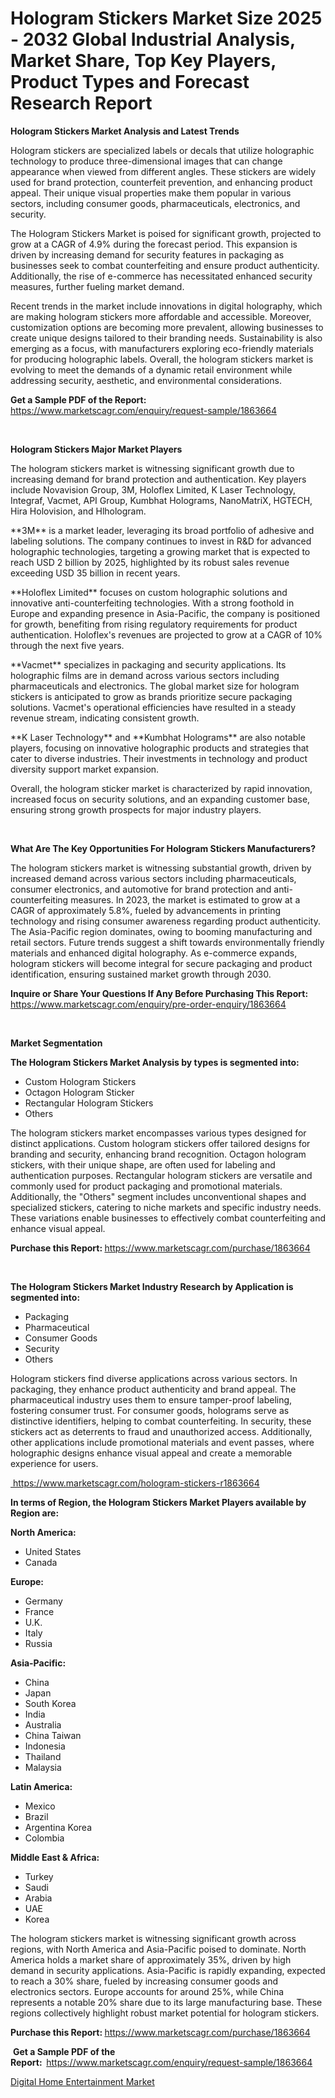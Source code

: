 <p><h1>Hologram Stickers Market Size 2025 - 2032 Global Industrial Analysis, Market Share, Top Key Players, Product Types and Forecast Research Report</h1></p><p><strong>Hologram Stickers Market Analysis and Latest Trends</strong></p>
<p><p>Hologram stickers are specialized labels or decals that utilize holographic technology to produce three-dimensional images that can change appearance when viewed from different angles. These stickers are widely used for brand protection, counterfeit prevention, and enhancing product appeal. Their unique visual properties make them popular in various sectors, including consumer goods, pharmaceuticals, electronics, and security.</p><p>The Hologram Stickers Market is poised for significant growth, projected to grow at a CAGR of 4.9% during the forecast period. This expansion is driven by increasing demand for security features in packaging as businesses seek to combat counterfeiting and ensure product authenticity. Additionally, the rise of e-commerce has necessitated enhanced security measures, further fueling market demand.</p><p>Recent trends in the market include innovations in digital holography, which are making hologram stickers more affordable and accessible. Moreover, customization options are becoming more prevalent, allowing businesses to create unique designs tailored to their branding needs. Sustainability is also emerging as a focus, with manufacturers exploring eco-friendly materials for producing holographic labels. Overall, the hologram stickers market is evolving to meet the demands of a dynamic retail environment while addressing security, aesthetic, and environmental considerations.</p></p>
<p><strong>Get a Sample PDF of the Report:&nbsp;</strong> <a href="https://www.marketscagr.com/enquiry/request-sample/1863664?utm_campaign=2113&utm_medium=2&utm_source=Github&utm_content=ia&utm_term=07022025&utm_id=hologram-stickers">https://www.marketscagr.com/enquiry/request-sample/1863664</a></p>
<p>&nbsp;</p>
<p><strong>Hologram Stickers Major Market Players</strong></p>
<p><p>The hologram stickers market is witnessing significant growth due to increasing demand for brand protection and authentication. Key players include Novavision Group, 3M, Holoflex Limited, K Laser Technology, Integraf, Vacmet, API Group, Kumbhat Holograms, NanoMatriX, HGTECH, Hira Holovision, and Hlhologram.</p><p>**3M** is a market leader, leveraging its broad portfolio of adhesive and labeling solutions. The company continues to invest in R&D for advanced holographic technologies, targeting a growing market that is expected to reach USD 2 billion by 2025, highlighted by its robust sales revenue exceeding USD 35 billion in recent years.</p><p>**Holoflex Limited** focuses on custom holographic solutions and innovative anti-counterfeiting technologies. With a strong foothold in Europe and expanding presence in Asia-Pacific, the company is positioned for growth, benefiting from rising regulatory requirements for product authentication. Holoflex's revenues are projected to grow at a CAGR of 10% through the next five years.</p><p>**Vacmet** specializes in packaging and security applications. Its holographic films are in demand across various sectors including pharmaceuticals and electronics. The global market size for hologram stickers is anticipated to grow as brands prioritize secure packaging solutions. Vacmet's operational efficiencies have resulted in a steady revenue stream, indicating consistent growth.</p><p>**K Laser Technology** and **Kumbhat Holograms** are also notable players, focusing on innovative holographic products and strategies that cater to diverse industries. Their investments in technology and product diversity support market expansion.</p><p>Overall, the hologram sticker market is characterized by rapid innovation, increased focus on security solutions, and an expanding customer base, ensuring strong growth prospects for major industry players.</p></p>
<p>&nbsp;</p>
<p><strong>What Are The Key Opportunities For Hologram Stickers Manufacturers?</strong></p>
<p><p>The hologram stickers market is witnessing substantial growth, driven by increased demand across various sectors including pharmaceuticals, consumer electronics, and automotive for brand protection and anti-counterfeiting measures. In 2023, the market is estimated to grow at a CAGR of approximately 5.8%, fueled by advancements in printing technology and rising consumer awareness regarding product authenticity. The Asia-Pacific region dominates, owing to booming manufacturing and retail sectors. Future trends suggest a shift towards environmentally friendly materials and enhanced digital holography. As e-commerce expands, hologram stickers will become integral for secure packaging and product identification, ensuring sustained market growth through 2030.</p></p>
<p><strong>Inquire or Share Your Questions If Any Before Purchasing This Report:</strong> <a href="https://www.marketscagr.com/enquiry/pre-order-enquiry/1863664?utm_campaign=2113&utm_medium=2&utm_source=Github&utm_content=ia&utm_term=07022025&utm_id=hologram-stickers">https://www.marketscagr.com/enquiry/pre-order-enquiry/1863664</a></p>
<p>&nbsp;</p>
<p><strong>Market Segmentation</strong></p>
<p><strong>The Hologram Stickers Market Analysis by types is segmented into:</strong></p>
<p><ul><li>Custom Hologram Stickers</li><li>Octagon Hologram Sticker</li><li>Rectangular Hologram Stickers</li><li>Others</li></ul></p>
<p><p>The hologram stickers market encompasses various types designed for distinct applications. Custom hologram stickers offer tailored designs for branding and security, enhancing brand recognition. Octagon hologram stickers, with their unique shape, are often used for labeling and authentication purposes. Rectangular hologram stickers are versatile and commonly used for product packaging and promotional materials. Additionally, the "Others" segment includes unconventional shapes and specialized stickers, catering to niche markets and specific industry needs. These variations enable businesses to effectively combat counterfeiting and enhance visual appeal.</p></p>
<p><strong>Purchase this Report:&nbsp;</strong><a href="https://www.marketscagr.com/purchase/1863664?utm_campaign=2113&utm_medium=2&utm_source=Github&utm_content=ia&utm_term=07022025&utm_id=hologram-stickers">https://www.marketscagr.com/purchase/1863664</a></p>
<p>&nbsp;</p>
<p><strong>The Hologram Stickers Market Industry Research by Application is segmented into:</strong></p>
<p><ul><li>Packaging</li><li>Pharmaceutical</li><li>Consumer Goods</li><li>Security</li><li>Others</li></ul></p>
<p><p>Hologram stickers find diverse applications across various sectors. In packaging, they enhance product authenticity and brand appeal. The pharmaceutical industry uses them to ensure tamper-proof labeling, fostering consumer trust. For consumer goods, holograms serve as distinctive identifiers, helping to combat counterfeiting. In security, these stickers act as deterrents to fraud and unauthorized access. Additionally, other applications include promotional materials and event passes, where holographic designs enhance visual appeal and create a memorable experience for users.</p></p>
<p><a href="https://www.marketscagr.com/hologram-stickers-r1863664?utm_campaign=2113&utm_medium=2&utm_source=Github&utm_content=ia&utm_term=07022025&utm_id=hologram-stickers">&nbsp;https://www.marketscagr.com/hologram-stickers-r1863664</a></p>
<p><strong>In terms of Region, the Hologram Stickers Market Players available by Region are:</strong></p>
<p>
    <p> <strong> North America: </strong>
        <ul>
            <li>United States</li>
            <li>Canada</li>
        </ul>
        </p> 
    <p> <strong> Europe: </strong>
        <ul>
            <li>Germany</li>
            <li>France</li>
            <li>U.K.</li>
            <li>Italy</li>
            <li>Russia</li>
        </ul>
        </p> 
    <p> <strong> Asia-Pacific: </strong>
        <ul>
            <li>China</li>
            <li>Japan</li>
            <li>South Korea</li>
            <li>India</li>
            <li>Australia</li>
            <li>China Taiwan</li>
            <li>Indonesia</li>
            <li>Thailand</li>
            <li>Malaysia</li>
        </ul>
        </p> 
    <p> <strong> Latin America: </strong>
        <ul>
            <li>Mexico</li>
            <li>Brazil</li>
            <li>Argentina Korea</li>
            <li>Colombia</li>
        </ul>
        </p> 
    <p> <strong> Middle East & Africa: </strong>
        <ul>
            <li>Turkey</li>
            <li>Saudi</li>
            <li>Arabia</li>
            <li>UAE</li>
            <li>Korea</li>
        </ul>
    </p>
    </p>
<p><p>The hologram stickers market is witnessing significant growth across regions, with North America and Asia-Pacific poised to dominate. North America holds a market share of approximately 35%, driven by high demand in security applications. Asia-Pacific is rapidly expanding, expected to reach a 30% share, fueled by increasing consumer goods and electronics sectors. Europe accounts for around 25%, while China represents a notable 20% share due to its large manufacturing base. These regions collectively highlight robust market potential for hologram stickers.</p></p>
<p><strong>Purchase this Report: </strong><a href="https://www.marketscagr.com/purchase/1863664?utm_campaign=2113&utm_medium=2&utm_source=Github&utm_content=ia&utm_term=07022025&utm_id=hologram-stickers">https://www.marketscagr.com/purchase/1863664</a></p>
<p>&nbsp;<strong>Get a Sample PDF of the Report:&nbsp;&nbsp;</strong><a href="https://www.marketscagr.com/enquiry/request-sample/1863664?utm_campaign=2113&utm_medium=2&utm_source=Github&utm_content=ia&utm_term=07022025&utm_id=hologram-stickers">https://www.marketscagr.com/enquiry/request-sample/1863664</a></p>
<p><strong></strong></p>
<p><p><a href="https://github.com/tona7vba/Market-Research-Report-List-1/blob/main/digital-home-entertainment-market.md?utm_campaign=2113&utm_medium=2&utm_source=Github&utm_content=ia&utm_term=07022025&utm_id=hologram-stickers">Digital Home Entertainment Market</a></p></p>